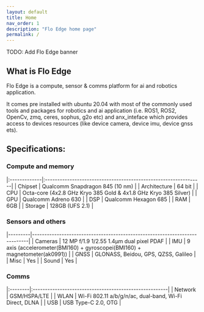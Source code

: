 ```yaml
---
layout: default
title: Home
nav_order: 1
description: "Flo Edge home page"
permalink: /
---
```


TODO: Add Flo Edge banner

## What is Flo Edge
Flo Edge is a compute, sensor & comms platform for ai and robotics application.

It comes pre installed with ubuntu 20.04 with most of the commonly used tools and packages for robotics and ai application (i.e. ROS1, ROS2, OpenCv, zmq, ceres, sophus, g2o etc) and anx_inteface which provides access to devices resources (like device camera, device imu, device gnss ets).

## Specifications:
### Compute and memory

|:-------------|:----------------------------------------------------------------|
| Chipset      | Qualcomm Snapdragon 845 (10 nm)                                 |
| Architecture | 64 bit                                                          |
| CPU          | Octa-core (4x2.8 GHz Kryo 385 Gold & 4x1.8 GHz Kryo 385 Silver) |
| GPU          | Qualcomm Adreno 630                                             |
| DSP          | Qualcomm Hexagon 685                                            |
| RAM          | 6GB                                                             |
| Storage      | 128GB (UFS 2.1)                                                 |

### Sensors and others

|---------|----------------------------------------------------------------------------|
| Cameras | 12 MP f/1.9 1/2.55 1.4µm dual pixel PDAF                                   |
| IMU     | 9 axis (accelerometer(BMI160) + gyroscopei(BMI160) + magnetometer(ak0991)) |
| GNSS    | GLONASS, Beidou, GPS, QZSS, Galileo                                        |
| Misc    | Yes                                                                        |
| Sound   | Yes                                                                        |

### Comms

|:--------|:-------------------------------------------------------|
| Network | GSM/HSPA/LTE                                           |
| WLAN    | Wi-Fi 802.11 a/b/g/n/ac, dual-band, Wi-Fi Direct, DLNA |
| USB     | USB Type-C 2.0, OTG                                    |
